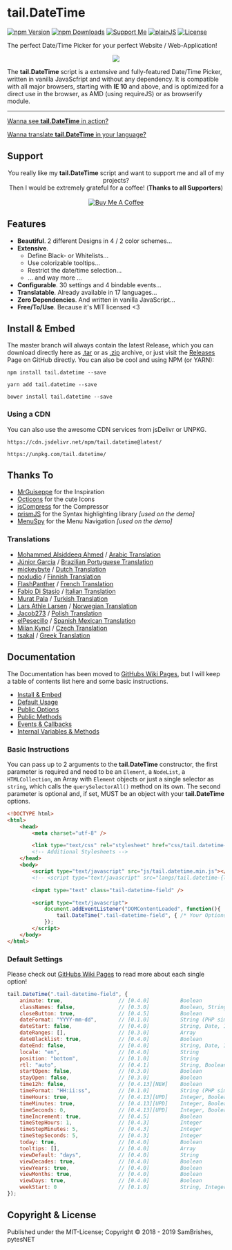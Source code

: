 tail.DateTime
=============
[![npm Version](https://s.pytes.me/a7034683)](https://s.pytes.me/64a7f3a3)
[![npm Downloads](https://s.pytes.me/e3024ed7)](https://s.pytes.me/64a7f3a3)
[![Support Me](https://s.pytes.me/4a1717aa)](https://buymeacoffee.com/pytesNET)
[![plainJS](https://s.pytes.me/3fd80118)](https://s.pytes.me/e0b6ce86)
[![License](https://s.pytes.me/8257ac72)](LICENSE.md)

The perfect Date/Time Picker for your perfect Website / Web-Application!

<p align="center" atyle="text-align:center"><img src="https://repository-images.githubusercontent.com/157055836/51d40e80-9b33-11e9-8fbb-f05ce51a16c4" style="width:auto;max-width:640px;" /></p>

The **tail.DateTime** script is a extensive and fully-featured Date/Time Picker, written in vanilla
JavaScfript and without any dependency. It is compatible with all major browsers, starting with
**IE 10** and above, and is optimized for a direct use in the browser, as AMD (using requireJS) or
as browserify module.

----------------------------

[Wanna see **tail.DateTime** in action?](https://github.pytes.net/tail.DateTime)

[Wanna translate **tail.DateTime** in your language?](https://github.com/pytesNET/tail.DateTime/wiki/Help-Translating)

Support
-------
<p align="center" atyle="text-align:center">
You really like my <b>tail.DateTime</b> script and want to support me and all of my projects?<br/>
Then I would be extremely grateful for a coffee! (<b>Thanks to all Supporters</b>)<br/><br/>
<a href="https://www.buymeacoffee.com/pytesNET"><img src="https://www.buymeacoffee.com/assets/img/custom_images/orange_img.png" alt="Buy Me A Coffee" title="Buy Me A Coffee" /></a>
</p>

Features
--------
-   **Beautiful**. 2 different Designs in 4 / 2 color schemes...
-   **Extensive**.
    -   Define Black- or Whitelists...
    -   Use colorizable tooltips...
    -   Restrict the date/time selection...
    -   ... and way more ...
-   **Configurable**. 30 settings and 4 bindable events...
-   **Translatable**. Already available in 17 languages...
-   **Zero Dependencies**. And written in vanilla JavaScript...
-   **Free/To/Use**. Because it's MIT licensed <3

Install & Embed
---------------
The master branch will always contain the latest Release, which you can download directly here
as [.tar](https://github.com/pytesNET/tail.DateTime/tarball/master) or as [.zip](https://github.com/pytesNET/tail.DateTime/zipball/master)
archive, or just visit the [Releases](https://github.com/pytesNET/tail.DateTime/releases) Page
on GitHub directly. You can also be cool and using NPM (or YARN):

```markup
npm install tail.datetime --save
```

```markup
yarn add tail.datetime --save
```

```markup
bower install tail.datetime --save
```

### Using a CDN
You can also use the awesome CDN services from jsDelivr or UNPKG.

```markup
https://cdn.jsdelivr.net/npm/tail.datetime@latest/
```

```markup
https://unpkg.com/tail.datetime/
```

Thanks To
---------
-   [MrGuiseppe](https://github.com/MrGuiseppe) for the Inspiration
-   [Octicons](https://octicons.github.com/) for the cute Icons
-   [jsCompress](https://jscompress.com/) for the Compressor
-   [prismJS](https://prismjs.com) for the Syntax highlighting library _[used on the demo]_
-   [MenuSpy](https://github.com/lcdsantos/menuspy) for the Menu Navigation _[used on the demo]_

### Translations
-   [Mohammed Alsiddeeq Ahmed](https://github.com/mosid) / [Arabic Translation](https://github.com/pytesNET/tail.DateTime/issues/1)
-   [Júnior Garcia](https://github.com/juniorgarcia) / [Brazilian Portuguese Translation](https://github.com/pytesNET/tail.DateTime/issues/13)
-   [mickeybyte](https://github.com/mickeybyte) / [Dutch Translation](https://github.com/pytesNET/tail.DateTime/issues/15)
-   [noxludio](https://github.com/noxludio) / [Finnish Translation](https://github.com/pytesNET/tail.DateTime/pull/17)
-   [FlashPanther](https://github.com/FlashPanther) / [French Translation](https://github.com/pytesNET/tail.DateTime/pull/19)
-   [Fabio Di Stasio](https://github.com/Fabio286) / [Italian Translation](https://github.com/pytesNET/tail.DateTime/issues/10)
-   [Murat Pala](https://github.com/Prozexis) / [Turkish Translation](https://github.com/pytesNET/tail.DateTime/pull/30)
-   [Lars Athle Larsen](https://github.com/larsathle) / [Norwegian Translation](https://github.com/pytesNET/tail.DateTime/pull/31)
-   [Jacob273](https://github.com/Jacob273) / [Polish Translation](https://github.com/pytesNET/tail.DateTime/pull/32)
-   [elPesecillo](https://github.com/elPesecillo) / [Spanish Mexican Translation](https://github.com/pytesNET/tail.DateTime/issue/34)
-   [Milan Kyncl](https://github.com/milankyncl) / [Czech Translation](https://github.com/pytesNET/tail.DateTime/pill/39)
-   [tsakal](https://github.com/tsakal) / [Greek Translation](https://github.com/pytesNET/tail.DateTime/issues/41)

Documentation
-------------
The Documentation has been moved to [GitHubs Wiki Pages](https://github.com/pytesNET/tail.DateTime/wiki),
but I will keep a table of contents list here and some basic instructions.

-   [Install & Embed](https://www.github.com/pytesNET/tail.DateTime/wiki/instructions)
-   [Default Usage](https://www.github.com/pytesNET/tail.DateTime/wiki/default-usage)
-   [Public Options](https://www.github.com/pytesNET/tail.DateTime/wiki/public-options)
-   [Public Methods](https://www.github.com/pytesNET/tail.DateTime/wiki/public-methods)
-   [Events & Callbacks](https://www.github.com/pytesNET/tail.DateTime/wiki/events-callbacks)
-   [Internal Variables & Methods](https://www.github.com/pytesNET/tail.DateTime/wiki/internal)

### Basic Instructions
You can pass up to 2 arguments to the **tail.DateTime** constructor, the first parameter is required
and need to be an `Element`, a `NodeList`, a `HTMLCollection`, an Array with `Element` objects or
just a single selector as `string`, which calls the `querySelectorAll()` method on its own. The
second parameter is optional and, if set, MUST be an object with your **tail.DateTime** options.

```html
<!DOCTYPE html>
<html>
    <head>
        <meta charset="utf-8" />

        <link type="text/css" rel="stylesheet" href="css/tail.datetime-default.css" />
        <!-- Additional Stylesheets -->
    </head>
    <body>
        <script type="text/javascript" src="js/tail.datetime.min.js"></script>
        <!-- <script type="text/javascript" src="langs/tail.datetime-{lang}.js"></script> -->

        <input type="text" class="tail-datetime-field" />

        <script type="text/javascript">
            document.addEventListener("DOMContentLoaded", function(){
                tail.DateTime(".tail-datetime-field", { /* Your Options */ });
            });
        </script>
    </body>
</html>
```

### Default Settings
Please check out [GitHubs Wiki Pages](https://github.com/pytesNET/tail.DateTime/wiki) to read more
about each single option!

```javascript
tail.DateTime(".tail-datetime-field", {
    animate: true,                  // [0.4.0]          Boolean
    classNames: false,              // [0.3.0]          Boolean, String, Array, null
    closeButton: true,              // [0.4.5]          Boolean
    dateFormat: "YYYY-mm-dd",       // [0.1.0]          String (PHP similar Date)
    dateStart: false,               // [0.4.0]          String, Date, Integer, False
    dateRanges: [],                 // [0.3.0]          Array
    dateBlacklist: true,            // [0.4.0]          Boolean
    dateEnd: false,                 // [0.4.0]          String, Date, Integer, False
    locale: "en",                   // [0.4.0]          String
    position: "bottom",             // [0.1.0]          String
    rtl: "auto",                    // [0.4.1]          String, Boolean
    startOpen: false,               // [0.3.0]          Boolean
    stayOpen: false,                // [0.3.0]          Boolean
    time12h: false,                 // [0.4.13][NEW]    Boolean
    timeFormat: "HH:ii:ss",         // [0.1.0]          String (PHP similar Date)
    timeHours: true,                // [0.4.13][UPD]    Integer, Boolean, null
    timeMinutes: true,              // [0.4.13][UPD]    Integer, Boolean, null
    timeSeconds: 0,                 // [0.4.13][UPD]    Integer, Boolean, null
    timeIncrement: true,            // [0.4.5]          Boolean
    timeStepHours: 1,               // [0.4.3]          Integer
    timeStepMinutes: 5,             // [0.4.3]          Integer
    timeStepSeconds: 5,             // [0.4.3]          Integer
    today: true,                    // [0.4.0]          Boolean
    tooltips: [],                   // [0.4.0]          Array
    viewDefault: "days",            // [0.4.0]          String
    viewDecades: true,              // [0.4.0]          Boolean
    viewYears: true,                // [0.4.0]          Boolean
    viewMonths: true,               // [0.4.0]          Boolean
    viewDays: true,                 // [0.4.0]          Boolean
    weekStart: 0                    // [0.1.0]          String, Integer
});
```

Copyright & License
-------------------
Published under the MIT-License; Copyright &copy; 2018 - 2019 SamBrishes, pytesNET
